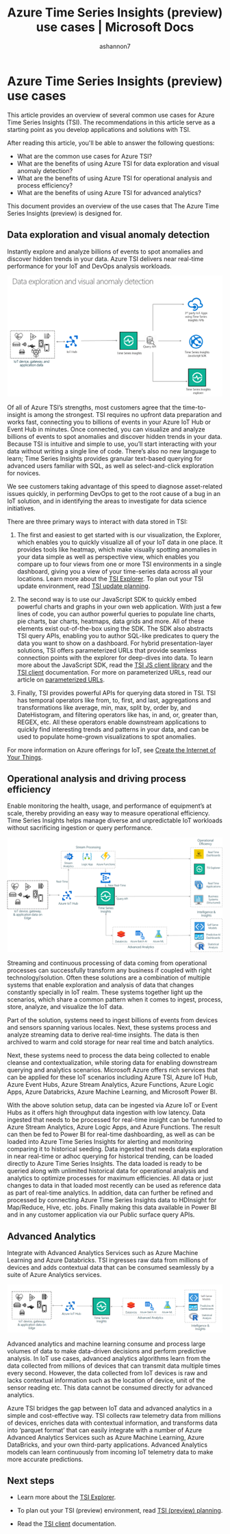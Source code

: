 ﻿---
title: Azure Time Series Insights (preview) use cases | Microsoft Docs
description: Understanding Azure Time Series Insights (preview) use cases
author: ashannon7
ms.author: anshan
ms.workload: big-data
manager: cshankar
ms.service: time-series-insights
services: time-series-insights
ms.topic: conceptual
ms.date: 11/27/2018
---

# Azure Time Series Insights (preview) use cases

This article provides an overview of several common use cases for Azure Time Series Insights (TSI). The recommendations in this article serve as a starting point as you develop applications and solutions with TSI.

After reading this article, you'll be able to answer the following questions:

* What are the common use cases for Azure TSI? 
* What are the benefits of using Azure TSI for data exploration and visual anomaly detection?
* What are the benefits of using Azure TSI for operational analysis and process efficiency?
* What are the benefits of using Azure TSI for advanced analytics?

This document provides an overview of the use cases that The Azure Time Series Insights (preview) is designed for.

## Data exploration and visual anomaly detection

Instantly explore and analyze billions of events to spot anomalies and discover hidden trends in your data. Azure TSI delivers near real-time performance for your IoT and DevOps analysis workloads.

![data-explorer][1]

Of all of Azure TSI’s strengths, most customers agree that the time-to-insight is among the strongest. TSI requires no upfront data preparation and works fast, connecting you to billions of events in your Azure IoT Hub or Event Hub in minutes.  Once connected, you can visualize and analyze billions of events to spot anomalies and discover hidden trends in your data.  Because TSI is intuitive and simple to use, you’ll start interacting with your data without writing a single line of code. There’s also no new language to learn; Time Series Insights provides granular text-based querying for advanced users familiar with SQL, as well as select-and-click exploration for novices.

We see customers taking advantage of this speed to diagnose asset-related issues quickly, in performing DevOps to get to the root cause of a bug in an IoT solution, and in identifying the areas to investigate for data science initiatives.  

There are three primary ways to interact with data stored in TSI:

1. The first and easiest to get started with is our visualization, the Explorer, which enables you to quickly visualize all of your IoT data in one place. It provides tools like heatmap, which make visually spotting anomalies in your data simple as well as perspective view, which enables you compare up to four views from one or more TSI environments in a single dashboard, giving you a view of your time-series data across all your locations. Learn more about the [TSI Explorer](./time-series-insights-update-explorer.md). To plan out your TSI update environment, read [TSI update planning](./time-series-insights-update-plan.md).

1. The second way is to use our JavaScript SDK to quickly embed powerful charts and graphs in your own web application. With just a few lines of code, you can author powerful queries to populate line charts, pie charts, bar charts, heatmaps, data grids and more. All of these elements exist out-of-the-box using the SDK. The SDK also abstracts TSI query APIs, enabling you to author SQL-like predicates to query the data you want to show on a dashboard. For hybrid presentation-layer solutions, TSI offers parameterized URLs that provide seamless connection points with the explorer for deep-dives into data. To learn more about the JavaScript SDK, read the [TSI JS client library](https://docs.microsoft.com/azure/time-series-insights/tutorial-explore-js-client-lib) and the [TSI client](https://github.com/Microsoft/tsiclient) documentation. For more on parameterized URLs, read our article on [parameterized URLs](https://docs.microsoft.com/azure/time-series-insights/time-series-insights-parameterized-urls).  

1. Finally, TSI provides powerful APIs for querying data stored in TSI. TSI has temporal operators like from, to, first, and last, aggregations and transformations like average, min, max, split by, order by, and DateHistogram, and filtering operators like has, in and, or, greater than, REGEX, etc. All these operators enable downstream applications to quickly find interesting trends and patterns in your data, and can be used to populate home-grown visualizations to spot anomalies.  

For more information on Azure offerings for IoT, see [Create the Internet of Your Things](https://www.microsoft.com/internet-of-things).

## Operational analysis and driving process efficiency

Enable monitoring the health, usage, and performance of equipment’s at scale, thereby providing an easy way to measure operational efficiency. Time Series Insights helps manage diverse and unpredictable IoT workloads without sacrificing ingestion or query performance.

![overview][2]

Streaming and continuous processing of data coming from operational processes can successfully transform any business if coupled with right technology/solution. Often these solutions are a combination of multiple systems that enable exploration and analysis of data that changes constantly specially in IoT realm. These systems together light up the scenarios, which share a common pattern when it comes to ingest, process, store, analyze, and visualize the IoT data.

Part of the solution, systems need to ingest billions of events from devices and sensors spanning various locales. Next, these systems process and analyze streaming data to derive real-time insights. The data is then archived to warm and cold storage for near real time and batch analytics.

Next, these systems need to process the data being collected to enable cleanse and contextualization, while storing data for enabling downstream querying and analytics scenarios. Microsoft Azure offers rich services that can be applied for these IoT scenarios including Azure TSI, Azure IoT Hub, Azure Event Hubs, Azure Stream Analytics, Azure Functions, Azure Logic Apps, Azure Databricks, Azure Machine Learning, and Microsoft Power BI.

With the above solution setup, data can be ingested via Azure IoT or Event Hubs as it offers high throughput data ingestion with low latency. Data ingested that needs to be processed for real-time insight can be funneled to Azure Stream Analytics, Azure Logic Apps, and Azure Functions. The result can then be fed to Power BI for real-time dashboarding, as well as can be loaded into Azure Time Series Insights for alerting and monitoring comparing it to historical seeding. Data ingested that needs data exploration in near real-time or adhoc querying for historical trending, can be loaded directly to Azure Time Series Insights. The data loaded is ready to be queried along with unlimited historical data for operational analysis and analytics to optimize processes for maximum efficiencies. All data or just changes to data in that loaded most recently can be used as reference data as part of real-time analytics. In addition, data can further be refined and processed by connecting Azure Time Series Insights data to HDInsight for Map/Reduce, Hive, etc. jobs. Finally making this data available in Power BI and in any customer application via our Public surface query APIs.

## Advanced Analytics

Integrate with Advanced Analytics Services such as Azure Machine Learning and Azure Databricks. TSI ingresses raw data from millions of devices and adds contextual data that can be consumed seamlessly by a suite of Azure Analytics services.

![analytics][3]

Advanced analytics and machine learning consume and process large volumes of data to make data-driven decisions and perform predictive analysis. In IoT use cases, advanced analytics algorithms learn from the data collected from millions of devices that can transmit data multiple times every second. However, the data collected from IoT devices is raw and lacks contextual information such as the location of device, unit of the sensor reading etc. This data cannot be consumed directly for advanced analytics.

Azure TSI bridges the gap between IoT data and advanced analytics in a simple and cost-effective way. TSI collects raw telemetry data from millions of devices, enriches data with contextual information, and transforms data into ‘parquet format’ that can easily integrate with a number of Azure Advanced Analytics Services such as Azure Machine Learning, Azure DataBricks, and your own third-party applications. Advanced Analytics models can learn continuously from incoming IoT telemetry data to make more accurate predictions.

## Next steps

* Learn more about the [TSI Explorer](./time-series-insights-update-explorer.md).

* To plan out your TSI (preview) environment, read [TSI (preview) planning](./time-series-insights-update-plan.md).

* Read the [TSI client](https://github.com/Microsoft/tsiclient) documentation.

<!-- Images -->
[1]: media/v2-update-use-cases/data-explorer.png
[2]: media/v2-update-use-cases/overview.png
[3]: media/v2-update-use-cases/advanced-analytics.png
